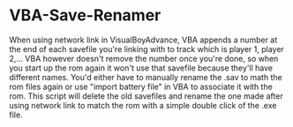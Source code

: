 # VBA-Save-Renamer
When using network link in VisualBoyAdvance, VBA appends a number at the end of each savefile you're linking with to track which is player 1, player 2,... VBA however doesn't remove the number once you're done, so when you start up the rom again it won't use that savefile because they'll have different names. You'd either have to manually rename the .sav to math the rom files again or use "import battery file" in VBA to associate it with the rom. This script will delete the old savefiles and rename the one made after using network link to match the rom with a simple double click of the .exe file.
